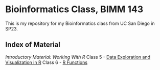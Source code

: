 # Bioinformatics Class, BIMM 143
This is my repository for my Bioinformatics class from UC San Diego in SP23.

## Index of Material
*Introductory Material: Working With R*
Class 5 - [Data Exploration and Visualization in R](https://github.com/kirajung/bimm143_kira_sp23/tree/3881f005c2167f5b8de1296de886ea40c5fd6e8b/Class05Lab)
Class 6 - [R Functions](Class06Lab/Class06LabQuarto.Rmd)
